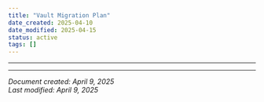 ```yaml
---
title: "Vault Migration Plan"
date_created: 2025-04-10
date_modified: 2025-04-15
status: active
tags: []
---
```


---

---


*Document created: April 9, 2025*  
*Last modified: April 9, 2025*
